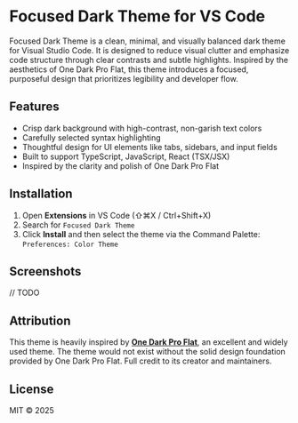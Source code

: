 # Focused Dark Theme for VS Code

Focused Dark Theme is a clean, minimal, and visually balanced dark theme for Visual Studio Code. It is designed to reduce visual clutter and emphasize code structure through clear contrasts and subtle highlights. Inspired by the aesthetics of One Dark Pro Flat, this theme introduces a focused, purposeful design that prioritizes legibility and developer flow.

## Features

- Crisp dark background with high-contrast, non-garish text colors
- Carefully selected syntax highlighting
- Thoughtful design for UI elements like tabs, sidebars, and input fields
- Built to support TypeScript, JavaScript, React (TSX/JSX)
- Inspired by the clarity and polish of One Dark Pro Flat

## Installation

1. Open **Extensions** in VS Code (⇧⌘X / Ctrl+Shift+X)
2. Search for `Focused Dark Theme`
3. Click **Install** and then select the theme via the Command Palette: `Preferences: Color Theme`

## Screenshots

// TODO

## Attribution

This theme is heavily inspired by **[One Dark Pro Flat](https://github.com/Binaryify/OneDark-Pro)**, an excellent and widely used theme. The theme would not exist without the solid design foundation provided by One Dark Pro Flat. Full credit to its creator and maintainers.

## License

MIT © 2025
